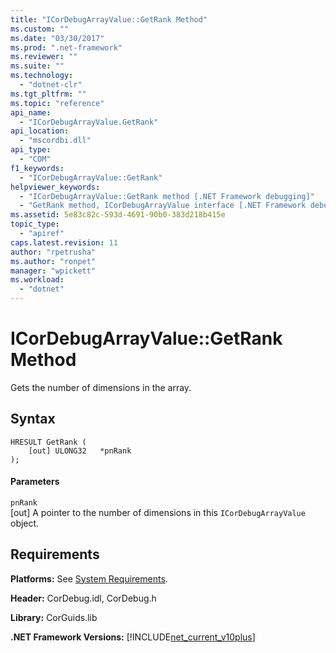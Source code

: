 ```yaml
---
title: "ICorDebugArrayValue::GetRank Method"
ms.custom: ""
ms.date: "03/30/2017"
ms.prod: ".net-framework"
ms.reviewer: ""
ms.suite: ""
ms.technology: 
  - "dotnet-clr"
ms.tgt_pltfrm: ""
ms.topic: "reference"
api_name: 
  - "ICorDebugArrayValue.GetRank"
api_location: 
  - "mscordbi.dll"
api_type: 
  - "COM"
f1_keywords: 
  - "ICorDebugArrayValue::GetRank"
helpviewer_keywords: 
  - "ICorDebugArrayValue::GetRank method [.NET Framework debugging]"
  - "GetRank method, ICorDebugArrayValue interface [.NET Framework debugging]"
ms.assetid: 5e83c82c-593d-4691-90b0-383d218b415e
topic_type: 
  - "apiref"
caps.latest.revision: 11
author: "rpetrusha"
ms.author: "ronpet"
manager: "wpickett"
ms.workload: 
  - "dotnet"
---
```

# ICorDebugArrayValue::GetRank Method
Gets the number of dimensions in the array.  
  
## Syntax  
  
```  
HRESULT GetRank (  
    [out] ULONG32   *pnRank  
);  
```  
  
#### Parameters  
 `pnRank`  
 [out] A pointer to the number of dimensions in this `ICorDebugArrayValue` object.  
  
## Requirements  
 **Platforms:** See [System Requirements](../../../../docs/framework/get-started/system-requirements.md).  
  
 **Header:** CorDebug.idl, CorDebug.h  
  
 **Library:** CorGuids.lib  
  
 **.NET Framework Versions:** [!INCLUDE[net_current_v10plus](../../../../includes/net-current-v10plus-md.md)]
